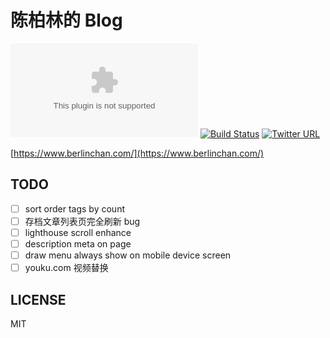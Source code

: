 # 陈柏林的 Blog
![Website](https://img.shields.io/website/https/www.berlinchan.com)
[![Build Status](https://travis-ci.com/BerlinChan/blog.svg?branch=master)](https://travis-ci.com/BerlinChan/blog)
[![Twitter URL](https://img.shields.io/twitter/url/https/BerlinChanCom?style=social)](https://twitter.com/BerlinChanCom)

[https://www.berlinchan.com/](https://www.berlinchan.com/)

## TODO
- [ ] sort order tags by count
- [ ] 存档文章列表页完全刷新 bug
- [ ] lighthouse scroll enhance
- [ ] description meta on page
- [ ] draw menu always show on mobile device screen
- [ ] youku.com 视频替换

## LICENSE
MIT
